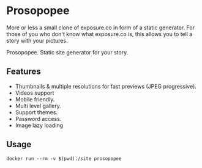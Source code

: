 # Prosopopee

More or less a small clone of exposure.co in form of a static generator. For
those of you who don't know what exposure.co is, this allows you to tell a
story with your pictures.

Prosopopee. Static site generator for your story.

## Features

 * Thumbnails & multiple resolutions for fast previews (JPEG progressive).
 * Videos support
 * Mobile friendly.
 * Multi level gallery.
 * Support themes.
 * Password access.
 * Image lazy loading
 
 
## Usage
```
docker run --rm -v $(pwd):/site prosopopee
```
